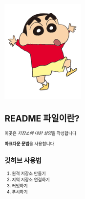 ![프로필 이미지](./신짱구.png)
# README 파일이란?

이곳은 *저장소에 대한 설명*을 작성합니다

**마크다운 문법**을 사용합니다

## 깃허브 사용법

1. 원격 저장소 만들기
2. 지역 저장소 연결하기
3. 커밋하기
4. 푸시하기
